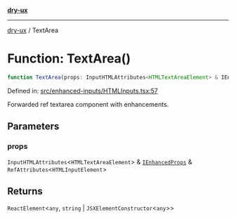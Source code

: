 [**dry-ux**](../README.md)

***

[dry-ux](../README.md) / TextArea

# Function: TextArea()

```ts
function TextArea(props: InputHTMLAttributes<HTMLTextAreaElement> & IEnhancedProps & RefAttributes<HTMLInputElement>): ReactElement<any, string | JSXElementConstructor<any>>
```

Defined in: [src/enhanced-inputs/HTMLInputs.tsx:57](https://github.com/navedr/dry-ux/blob/2307d10e08d1eae1fe225a5cfa75f0bf24715180/src/enhanced-inputs/HTMLInputs.tsx#L57)

Forwarded ref textarea component with enhancements.

## Parameters

### props

`InputHTMLAttributes`\<`HTMLTextAreaElement`\> & [`IEnhancedProps`](../interfaces/IEnhancedProps.md) & `RefAttributes`\<`HTMLInputElement`\>

## Returns

`ReactElement`\<`any`, `string` \| `JSXElementConstructor`\<`any`\>\>

